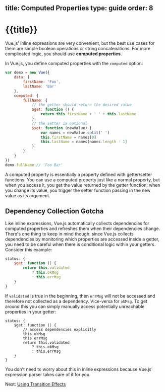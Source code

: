 title: Computed Properties
type: guide
order: 8
---

# {{title}}

Vue.js' inline expressions are very convenient, but the best use cases for them are simple boolean operations or string concatenations. For more complicated logic, you should use **computed properties**.

In Vue.js, you define computed properties with the `computed` option:

``` js
var demo = new Vue({
    data: {
        firstName: 'Foo',
        lastName: 'Bar'
    },
    computed: {
        fullName: {
            // the getter should return the desired value
            $get: function () {
                return this.firstName + ' ' + this.lastName
            },
            // the setter is optional
            $set: function (newValue) {
                var names = newValue.split(' ')
                this.firstName = names[0]
                this.lastName = names[names.length - 1]
            }
        }
    }
})
demo.fullName // 'Foo Bar'
```

A computed property is essentially a property defined with getter/setter functions. You can use a computed property just like a normal property, but when you access it, you get the value returned by the getter function; when you change its value, you trigger the setter function passing in the new value as its argument.

## Dependency Collection Gotcha

Like inline expressions, Vue.js automatically collects dependencies for computed properties and refreshes them when their dependencies change. There's one thing to keep in mind though: since Vue.js collects dependencies by monitoring which properties are accessed inside a getter, you need to be careful when there is conditional logic within your getters. Consider this example:

``` js
status: {
    $get: function () {
        return this.validated
            ? this.okMsg
            : this.errMsg
    }
}
```

If `validated` is true in the beginning, then `errMsg` will not be accessed and therefore not collected as a dependency. Vice-versa for `okMsg`. To get around this you can simply manually access potentially unreachable properties in your getter:

```
status: {
    $get: function () {
        // access dependencies explicitly
        this.okMsg
        this.errMsg
        return this.validated
            ? this.okMsg
            : this.errMsg
    }
}
```

<p class="tip">You don't need to worry about this in inline expressions because Vue.js' expression parser takes care of it for you.</p>

Next: [Using Transition Effects](/guide/transitions.html)